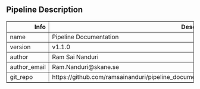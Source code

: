 ## Pipeline Description

<div class="table table-striped table-bordered table-hover table-condensed table-responsive">
<table border="1" class="dataframe">
  <thead>
    <tr style="text-align: right;">
      <th>Info</th>
      <th>Description</th>
    </tr>
  </thead>
  <tbody>
    <tr>
      <td>name</td>
      <td>Pipeline Documentation</td>
    </tr>
    <tr>
      <td>version</td>
      <td>v1.1.0</td>
    </tr>
    <tr>
      <td>author</td>
      <td>Ram Sai Nanduri</td>
    </tr>
    <tr>
      <td>author_email</td>
      <td>Ram.Nanduri@skane.se</td>
    </tr>
    <tr>
      <td>git_repo</td>
      <td>https://github.com/ramsainanduri/pipeline_documentation</td>
    </tr>
  </tbody>
</table>
</div>
